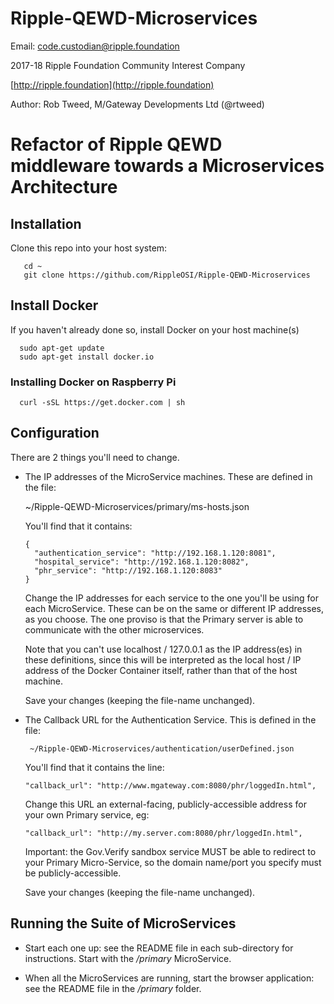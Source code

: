 # Ripple-QEWD-Microservices

Email: <code.custodian@ripple.foundation>

2017-18 Ripple Foundation Community Interest Company 

[http://ripple.foundation](http://ripple.foundation)

Author: Rob Tweed, M/Gateway Developments Ltd (@rtweed)

# Refactor of Ripple QEWD middleware towards a Microservices Architecture

## Installation

Clone this repo into your host system:

       cd ~
       git clone https://github.com/RippleOSI/Ripple-QEWD-Microservices


## Install Docker

If you haven't already done so, install Docker on your host machine(s)

      sudo apt-get update
      sudo apt-get install docker.io

### Installing Docker on Raspberry Pi

      curl -sSL https://get.docker.com | sh

## Configuration

There are 2 things you'll need to change.

- The IP addresses of the MicroService machines.  These are defined in the file:


     ~/Ripple-QEWD-Microservices/primary/ms-hosts.json

  You'll find that it contains:

      {
        "authentication_service": "http://192.168.1.120:8081",
        "hospital_service": "http://192.168.1.120:8082",
        "phr_service": "http://192.168.1.120:8083"
      }

  Change the IP addresses for each service to the one you'll be using for each MicroService.  These can be on the same or different IP addresses, as you choose.  The one proviso is that the Primary server is able to communicate with the other microservices.

  Note that you can't use localhost / 127.0.0.1 as the IP address(es) in these definitions, since this will be interpreted as the local host / IP address of the Docker Container itself, rather than that of the host machine.

  Save your changes (keeping the file-name unchanged).


- The Callback URL for the Authentication Service.  This is defined in the file:

       ~/Ripple-QEWD-Microservices/authentication/userDefined.json

  You'll find that it contains the line:

      "callback_url": "http://www.mgateway.com:8080/phr/loggedIn.html",

  Change this URL an external-facing, publicly-accessible address for your own Primary service, eg:

      "callback_url": "http://my.server.com:8080/phr/loggedIn.html",

  Important: the Gov.Verify sandbox service MUST be able to redirect to your Primary Micro-Service, so
  the domain name/port you specify must be publicly-accessible.

  Save your changes (keeping the file-name unchanged).


## Running the Suite of MicroServices

- Start each one up: see the README file in each sub-directory for instructions.  Start with the
*/primary* MicroService.

- When all the MicroServices are running, start the browser application: see the README file in the */primary* folder.

